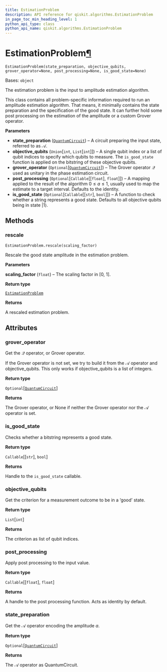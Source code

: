 ```yaml
---
title: EstimationProblem
description: API reference for qiskit.algorithms.EstimationProblem
in_page_toc_min_heading_level: 1
python_api_type: class
python_api_name: qiskit.algorithms.EstimationProblem
---
```


# EstimationProblem[¶](#estimationproblem "Permalink to this headline")

<span id="qiskit.algorithms.EstimationProblem" />

`EstimationProblem(state_preparation, objective_qubits, grover_operator=None, post_processing=None, is_good_state=None)`

Bases: `object`

The estimation problem is the input to amplitude estimation algorithm.

This class contains all problem-specific information required to run an amplitude estimation algorithm. That means, it minimally contains the state preparation and the specification of the good state. It can further hold some post processing on the estimation of the amplitude or a custom Grover operator.

**Parameters**

*   **state\_preparation** ([`QuantumCircuit`](qiskit.circuit.QuantumCircuit "qiskit.circuit.quantumcircuit.QuantumCircuit")) – A circuit preparing the input state, referred to as $\mathcal{A}$.
*   **objective\_qubits** (`Union`\[`int`, `List`\[`int`]]) – A single qubit index or a list of qubit indices to specify which qubits to measure. The `is_good_state` function is applied on the bitstring of these objective qubits.
*   **grover\_operator** (`Optional`\[[`QuantumCircuit`](qiskit.circuit.QuantumCircuit "qiskit.circuit.quantumcircuit.QuantumCircuit")]) – The Grover operator $\mathcal{Q}$ used as unitary in the phase estimation circuit.
*   **post\_processing** (`Optional`\[`Callable`\[\[`float`], `float`]]) – A mapping applied to the result of the algorithm $0 \leq a \leq 1$, usually used to map the estimate to a target interval. Defaults to the identity.
*   **is\_good\_state** (`Optional`\[`Callable`\[\[`str`], `bool`]]) – A function to check whether a string represents a good state. Defaults to all objective qubits being in state $|1\rangle$.

## Methods

### rescale

<span id="qiskit.algorithms.EstimationProblem.rescale" />

`EstimationProblem.rescale(scaling_factor)`

Rescale the good state amplitude in the estimation problem.

**Parameters**

**scaling\_factor** (`float`) – The scaling factor in \[0, 1].

**Return type**

[`EstimationProblem`](qiskit.algorithms.EstimationProblem "qiskit.algorithms.amplitude_estimators.estimation_problem.EstimationProblem")

**Returns**

A rescaled estimation problem.

## Attributes

<span id="qiskit.algorithms.EstimationProblem.grover_operator" />

### grover\_operator

Get the $\mathcal{Q}$ operator, or Grover operator.

If the Grover operator is not set, we try to build it from the $\mathcal{A}$ operator and objective\_qubits. This only works if objective\_qubits is a list of integers.

**Return type**

`Optional`\[[`QuantumCircuit`](qiskit.circuit.QuantumCircuit "qiskit.circuit.quantumcircuit.QuantumCircuit")]

**Returns**

The Grover operator, or None if neither the Grover operator nor the $\mathcal{A}$ operator is set.

<span id="qiskit.algorithms.EstimationProblem.is_good_state" />

### is\_good\_state

Checks whether a bitstring represents a good state.

**Return type**

`Callable`\[\[`str`], `bool`]

**Returns**

Handle to the `is_good_state` callable.

<span id="qiskit.algorithms.EstimationProblem.objective_qubits" />

### objective\_qubits

Get the criterion for a measurement outcome to be in a ‘good’ state.

**Return type**

`List`\[`int`]

**Returns**

The criterion as list of qubit indices.

<span id="qiskit.algorithms.EstimationProblem.post_processing" />

### post\_processing

Apply post processing to the input value.

**Return type**

`Callable`\[\[`float`], `float`]

**Returns**

A handle to the post processing function. Acts as identity by default.

<span id="qiskit.algorithms.EstimationProblem.state_preparation" />

### state\_preparation

Get the $\mathcal{A}$ operator encoding the amplitude $a$.

**Return type**

`Optional`\[[`QuantumCircuit`](qiskit.circuit.QuantumCircuit "qiskit.circuit.quantumcircuit.QuantumCircuit")]

**Returns**

The $\mathcal{A}$ operator as QuantumCircuit.

